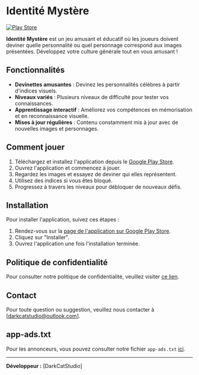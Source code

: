 # Identité Mystère

[![Play Store](https://img.shields.io/badge/Download-Google_Play-3DDC84?style=for-the-badge&logo=google-play)](https://play.google.com/store/apps/details?id=com.votrenom.rebusgame)

**Identité Mystère** est un jeu amusant et éducatif où les joueurs doivent deviner quelle personnalité ou quel personnage correspond aux images présentées. Développez votre culture générale tout en vous amusant !

## Fonctionnalités

- **Devinettes amusantes** : Devinez les personnalités célèbres à partir d'indices visuels.
- **Niveaux variés** : Plusieurs niveaux de difficulté pour tester vos connaissances.
- **Apprentissage interactif** : Améliorez vos compétences en mémorisation et en reconnaissance visuelle.
- **Mises à jour régulières** : Contenu constamment mis à jour avec de nouvelles images et personnages.

## Comment jouer

1. Téléchargez et installez l'application depuis le [Google Play Store](https://play.google.com/store/apps/details?id=com.votrenom.rebusgame).
2. Ouvrez l'application et commencez à jouer.
3. Regardez les images et essayez de deviner qui elles représentent.
4. Utilisez des indices si vous êtes bloqué.
5. Progressez à travers les niveaux pour débloquer de nouveaux défis.


## Installation

Pour installer l'application, suivez ces étapes :

1. Rendez-vous sur la [page de l'application sur Google Play Store](https://play.google.com/store/apps/details?id=com.votrenom.rebusgame).
2. Cliquez sur "Installer".
3. Ouvrez l'application une fois l'installation terminée.

## Politique de confidentialité

Pour consulter notre politique de confidentialité, veuillez visiter [ce lien](https://docs.google.com/document/d/1EzPQI-OCafZWr13KJhcAWyepW7eoXGRdWFRAmwXERsY).

## Contact

Pour toute question ou suggestion, veuillez nous contacter à [darkcatstudio@outlook.com].

## app-ads.txt

Pour les annonceurs, vous pouvez consulter notre fichier `app-ads.txt` [ici](https://darkcatstudio.github.io/identite_mystere/app-ads.txt).

---

**Développeur :** [DarkCatStudio]  


